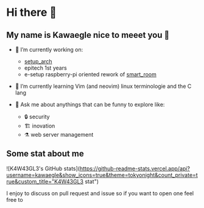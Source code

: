 # Hi there 👋

## My name is Kawaegle nice to meeet you 👋


- 🔭 I’m currently working on:
    - [setup_arch](https://github.com/kawaegle/setup_arch)
    - epitech 1st years
    - e-setup raspberry-pi oriented rework of [smart_room](https://github.com/kawaegle/smart_room)

- 🌱 I’m currently learning Vim (and neovim) linux terminologie and the C lang

- 💬 Ask me about anythings that can be funny to explore like:
    - 🔒️ security
    - 🏗️ inovation
    - ⚗️ web server management

## Some stat about me
![K4W43GL3's GitHub stats](https://github-readme-stats.vercel.app/api?username=kawaegle&show_icons=true&theme=tokyonight&count_private=true&custom_title="K4W43GL3 stat")

I enjoy to discuss on pull request and issue so if you want to open one feel free to
